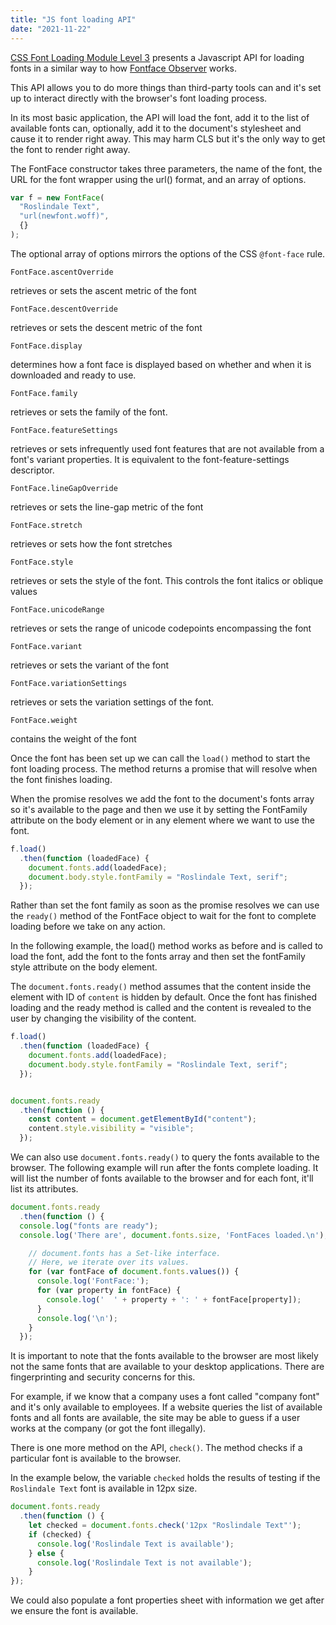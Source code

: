 ```yaml
---
title: "JS font loading API"
date: "2021-11-22"
---
```


[CSS Font Loading Module Level 3](https://drafts.csswg.org/css-font-loading/) presents a Javascript API for loading fonts in a similar way to how [Fontface Observer](https://fontfaceobserver.com/) works.

This API allows you to do more things than third-party tools can and it's set up to interact directly with the browser's font loading process.

In its most basic application, the API will load the font, add it to the list of available fonts can, optionally, add it to the document's stylesheet and cause it to render right away. This may harm CLS but it's the only way to get the font to render right away.

The FontFace constructor takes three parameters, the name of the font, the URL for the font wrapper using the url() format, and an array of options.

```js
var f = new FontFace(
  "Roslindale Text",
  "url(newfont.woff)",
  {}
);
```

The optional array of options mirrors the options of the CSS `@font-face` rule.

`FontFace.ascentOverride`

retrieves or sets the ascent metric of the font

`FontFace.descentOverride`

retrieves or sets the descent metric of the font

`FontFace.display`

determines how a font face is displayed based on whether and when it is downloaded and ready to use.

`FontFace.family`

retrieves or sets the family of the font.

`FontFace.featureSettings`

retrieves or sets infrequently used font features that are not available from a font's variant properties. It is equivalent to the font-feature-settings descriptor.

`FontFace.lineGapOverride`

retrieves or sets the line-gap metric of the font

`FontFace.stretch`

retrieves or sets how the font stretches

`FontFace.style`

retrieves or sets the style of the font. This controls the font italics or oblique values

`FontFace.unicodeRange`

retrieves or sets the range of unicode codepoints encompassing the font

`FontFace.variant`

retrieves or sets the variant of the font

`FontFace.variationSettings`

retrieves or sets the variation settings of the font.

`FontFace.weight`

contains the weight of the font

Once the font has been set up we can call the `load()` method to start the font loading process. The method returns a promise that will resolve when the font finishes loading.

When the promise resolves we add the font to the document's fonts array so it's available to the page and then we use it by setting the FontFamily attribute on the body element or in any element where we want to use the font.

```js
f.load()
  .then(function (loadedFace) {
    document.fonts.add(loadedFace);
    document.body.style.fontFamily = "Roslindale Text, serif";
  });
```

Rather than set the font family as soon as the promise resolves we can use the `ready()` method of the FontFace object to wait for the font to complete loading before we take on any action.

In the following example, the load() method works as before and is called to load the font, add the font to the fonts array and then set the fontFamily style attribute on the body element.

The `document.fonts.ready()` method assumes that the content inside the element with ID of `content` is hidden by default. Once the font has finished loading and the ready method is called and the content is revealed to the user by changing the visibility of the content.

```js
f.load()
  .then(function (loadedFace) {
    document.fonts.add(loadedFace);
    document.body.style.fontFamily = "Roslindale Text, serif";
  });


document.fonts.ready
  .then(function () {
    const content = document.getElementById("content");
    content.style.visibility = "visible";
  });
```

We can also use `document.fonts.ready()` to query the fonts available to the browser. The following example will run after the fonts complete loading. It will list the number of fonts available to the browser and for each font, it'll list its attributes.

```js
document.fonts.ready
  .then(function () {
  console.log("fonts are ready");
  console.log('There are', document.fonts.size, 'FontFaces loaded.\n');

    // document.fonts has a Set-like interface. 
    // Here, we iterate over its values.
    for (var fontFace of document.fonts.values()) {
      console.log('FontFace:');
      for (var property in fontFace) {
        console.log('  ' + property + ': ' + fontFace[property]);
      }
      console.log('\n');
    }
  });
```

It is important to note that the fonts available to the browser are most likely not the same fonts that are available to your desktop applications. There are fingerprinting and security concerns for this.

For example, if we know that a company uses a font called "company font" and it's only available to employees. If a website queries the list of available fonts and all fonts are available, the site may be able to guess if a user works at the company (or got the font illegally).

There is one more method on the API, `check()`. The method checks if a particular font is available to the browser.

In the example below, the variable `checked` holds the results of testing if the `Roslindale Text` font is available in 12px size.

```js
document.fonts.ready
  .then(function () {
    let checked = document.fonts.check('12px "Roslindale Text"');
    if (checked) {
      console.log('Roslindale Text is available');
    } else {
      console.log('Roslindale Text is not available');
    }
});
```

We could also populate a font properties sheet with information we get after we ensure the font is available.
